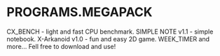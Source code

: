 # PROGRAMS.MEGAPACK
CX_BENCH - light and fast CPU benchmark.  SIMPLE NOTE v1.1 - simple notebook.  X-Arkanoid v1.0 - fun and easy 2D game. WEEK_TIMER and more... Fell free to download and use! 
